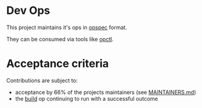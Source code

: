 # Dev Ops

This project maintains it's ops in [opspec](https://opspec.io/) format.

They can be consumed via tools like [opctl](https://opctl.io).

# Acceptance criteria

Contributions are subject to:

- acceptance by 66% of the projects maintainers (see
  [MAINTAINERS.md](MAINTAINERS.md))
- the [build](.opspec/build) op continuing to run with a successful outcome
